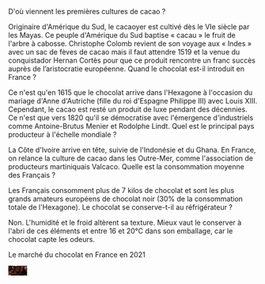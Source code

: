 D'où viennent les premières cultures de cacao ?

Originaire d'Amérique du Sud, le cacaoyer est cultivé dès le VIe siècle par les Mayas. Ce peuple d'Amérique du Sud baptise « cacau » le fruit de l'arbre à cabosse.
Christophe Colomb revient de son voyage aux « Indes » avec un sac de fèves de cacao mais il faut attendre 1519 et la venue du conquistador Hernan Cortès pour que ce produit rencontre un franc succès auprès de l’aristocratie européenne.
Quand le chocolat est-il introduit en France ?

Ce n'est qu'en 1615 que le chocolat arrive dans l'Hexagone à l'occasion du mariage d'Anne d'Autriche (fille du roi d'Espagne Philippe III) avec Louis XIII. Cependant, le cacao est resté un produit de luxe pendant des décennies. Ce n'est que vers 1820 qu'il se démocratise avec l'émergence d'industriels comme Antoine-Brutus Menier et Rodolphe Lindt.
Quel est le principal pays producteur à l'échelle mondiale ?

La Côte d'Ivoire arrive en tête, suivie de l'Indonésie et du Ghana. En France, on relance la culture de cacao dans les Outre-Mer, comme l'association de producteurs martiniquais Valcaco.
Quelle est la consommation moyenne des Français ?

Les Français consomment plus de 7 kilos de chocolat et sont les plus grands amateurs européens de chocolat noir (30% de la consommation totale de l'Hexagone).
Le chocolat se conserve-t-il au réfrigérateur ?

Non. L'humidité et le froid altèrent sa texture. Mieux vaut le conserver à l'abri de ces éléments et entre 16 et 20°C dans son emballage, car le chocolat capte les odeurs.

Le marché du chocolat en France en 2021

<!DOCTYPE html!>
<html>
<body>
<img src="Images/Chocolat.jpg" height="20px;" alt="Image de chocolat"/>
</body>
<html>